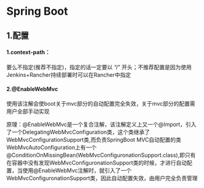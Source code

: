 # Spring Boot

## 1.配置

#### 1.context-path：

要么不指定(推荐不指定)，指定的话一定要以 “/” 开头；不推荐配置是因为使用Jenkins+Rancher持续部署时可以在Rancher中指定

#### 2.@EnableWebMvc

使用该注解会使boot关于mvc部分的自动配置完全失效，关于mvc部分的配置需用户全部手动实现

原理：@EnableWebMvc是一个复合注解，该注解定义上又一个@Import，引入了一个DelegatingWebMvcConfiguration类，这个类继承了WebMvcConfigurationSupport类,而负责SpringBoot MVC自动配置的类WebMvcAutoConfiguration上有一个@ConditionOnMissingBean(WebMvcConfiguronationSupport.class),即只有在容器中没有发现WebMvcConfiguronationSupport类的时候，才进行自动配置，当使用@EnableWebMvc注解时，就引入了一个WebMvcConfiguronationSupport类，因此自动配置失效，由用户完全负责管理